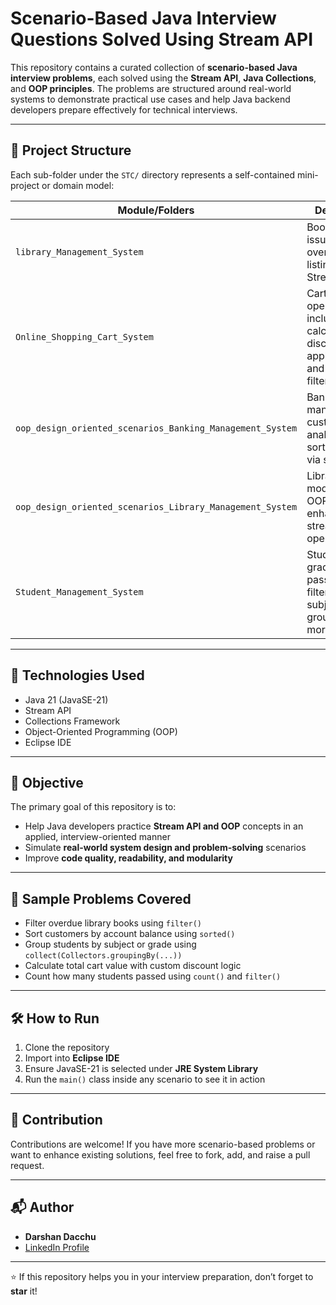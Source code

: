 # Scenario-Based Java Interview Questions Solved Using Stream API

This repository contains a curated collection of **scenario-based Java interview problems**, each solved using the **Stream API**, **Java Collections**, and **OOP principles**. The problems are structured around real-world systems to demonstrate practical use cases and help Java backend developers prepare effectively for technical interviews.

---

## 📁 Project Structure

Each sub-folder under the `STC/` directory represents a self-contained mini-project or domain model:

| Module/Folders | Description |
|----------------|-------------|
| `library_Management_System` | Book filtering, issue tracking, overdue listings using Stream API |
| `Online_Shopping_Cart_System` | Cart operations including total calculation, discount application, and product filtering |
| `oop_design_oriented_scenarios_Banking_Management_System` | Bank account management, customer analytics, sorting/filtering via streams |
| `oop_design_oriented_scenarios_Library_Management_System` | Library system modeled with OOP and enhanced with stream-based operations |
| `Student_Management_System` | Student grading, pass/fail filtering, subject-wise grouping, and more |

---

## 🚀 Technologies Used

- Java 21 (JavaSE-21)
- Stream API
- Collections Framework
- Object-Oriented Programming (OOP)
- Eclipse IDE

---

## 🎯 Objective

The primary goal of this repository is to:

- Help Java developers practice **Stream API and OOP** concepts in an applied, interview-oriented manner
- Simulate **real-world system design and problem-solving** scenarios
- Improve **code quality, readability, and modularity**

---

## 🧠 Sample Problems Covered

- Filter overdue library books using `filter()`
- Sort customers by account balance using `sorted()`
- Group students by subject or grade using `collect(Collectors.groupingBy(...))`
- Calculate total cart value with custom discount logic
- Count how many students passed using `count()` and `filter()`

---

## 🛠 How to Run

1. Clone the repository
2. Import into **Eclipse IDE**
3. Ensure JavaSE-21 is selected under **JRE System Library**
4. Run the `main()` class inside any scenario to see it in action

---

## 🤝 Contribution

Contributions are welcome! If you have more scenario-based problems or want to enhance existing solutions, feel free to fork, add, and raise a pull request.

---

## 📬 Author

- **Darshan Dacchu**
- [LinkedIn Profile](https://www.linkedin.com/in/darshan-b-k-a7b501298)

---

⭐️ If this repository helps you in your interview preparation, don’t forget to **star** it!
